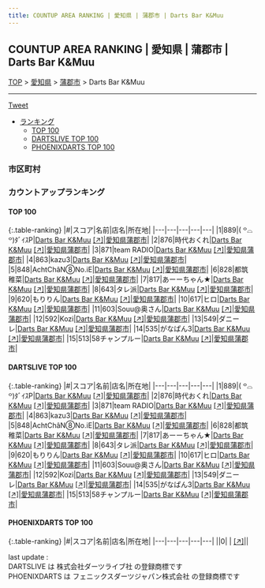 ```yaml
---
title: COUNTUP AREA RANKING | 愛知県 | 蒲郡市 | Darts Bar K&Muu
---
```

## COUNTUP AREA RANKING | 愛知県 | 蒲郡市 | Darts Bar K&Muu

[TOP](/darts/rank/) > [愛知県](/darts/rank/愛知県/) > [蒲郡市](/darts/rank/愛知県/蒲郡市/) > Darts Bar K&Muu

___

<a href="https://twitter.com/share?ref_src=twsrc%5Etfw" data-text="COUNTUP AREA RANKING | 愛知県蒲郡市Darts Bar K&Muu" class="twitter-share-button" data-hashtags="DARTSLIVE,PHOENIXDARTS,darts,ダーツ" data-show-count="false">Tweet</a>

* [ランキング](#カウントアップランキング)
    * [TOP 100](#top-100)
    * [DARTSLIVE TOP 100](#dartslive-top-100)
    * [PHOENIXDARTS TOP 100](#phoenixdarts-top-100)

### 市区町村

<ul>

</ul>

### カウントアップランキング

#### TOP 100



{:.table-ranking}
|#|スコア|名前|店名|所在地|
|---|---|---|---|---|
|1|889|<span class="rank-name-dl">‎( ꒪⌓꒪)ﾀﾞｲｽP</span>|<a href="/darts/rank/shops/6b010b5d74642f7428032249b44395af.html">Darts Bar K&Muu</a> <a href="https://search.dartslive.com/jp/shop/6b010b5d74642f7428032249b44395af">[↗]</a>|<a href="/darts/rank/愛知県/蒲郡市">愛知県蒲郡市</a>|
|2|876|<span class="rank-name-dl">時代おくれ</span>|<a href="/darts/rank/shops/6b010b5d74642f7428032249b44395af.html">Darts Bar K&Muu</a> <a href="https://search.dartslive.com/jp/shop/6b010b5d74642f7428032249b44395af">[↗]</a>|<a href="/darts/rank/愛知県/蒲郡市">愛知県蒲郡市</a>|
|3|871|<span class="rank-name-dl">team RADIO</span>|<a href="/darts/rank/shops/6b010b5d74642f7428032249b44395af.html">Darts Bar K&Muu</a> <a href="https://search.dartslive.com/jp/shop/6b010b5d74642f7428032249b44395af">[↗]</a>|<a href="/darts/rank/愛知県/蒲郡市">愛知県蒲郡市</a>|
|4|863|<span class="rank-name-dl">kazu3</span>|<a href="/darts/rank/shops/6b010b5d74642f7428032249b44395af.html">Darts Bar K&Muu</a> <a href="https://search.dartslive.com/jp/shop/6b010b5d74642f7428032249b44395af">[↗]</a>|<a href="/darts/rank/愛知県/蒲郡市">愛知県蒲郡市</a>|
|5|848|<span class="rank-name-dl">AchtChâN⑧No.iE</span>|<a href="/darts/rank/shops/6b010b5d74642f7428032249b44395af.html">Darts Bar K&Muu</a> <a href="https://search.dartslive.com/jp/shop/6b010b5d74642f7428032249b44395af">[↗]</a>|<a href="/darts/rank/愛知県/蒲郡市">愛知県蒲郡市</a>|
|6|828|<span class="rank-name-dl">都筑 稚菜</span>|<a href="/darts/rank/shops/6b010b5d74642f7428032249b44395af.html">Darts Bar K&Muu</a> <a href="https://search.dartslive.com/jp/shop/6b010b5d74642f7428032249b44395af">[↗]</a>|<a href="/darts/rank/愛知県/蒲郡市">愛知県蒲郡市</a>|
|7|817|<span class="rank-name-dl">あーーちゃん★</span>|<a href="/darts/rank/shops/6b010b5d74642f7428032249b44395af.html">Darts Bar K&Muu</a> <a href="https://search.dartslive.com/jp/shop/6b010b5d74642f7428032249b44395af">[↗]</a>|<a href="/darts/rank/愛知県/蒲郡市">愛知県蒲郡市</a>|
|8|643|<span class="rank-name-dl">タレ派</span>|<a href="/darts/rank/shops/6b010b5d74642f7428032249b44395af.html">Darts Bar K&Muu</a> <a href="https://search.dartslive.com/jp/shop/6b010b5d74642f7428032249b44395af">[↗]</a>|<a href="/darts/rank/愛知県/蒲郡市">愛知県蒲郡市</a>|
|9|620|<span class="rank-name-dl">もりりん</span>|<a href="/darts/rank/shops/6b010b5d74642f7428032249b44395af.html">Darts Bar K&Muu</a> <a href="https://search.dartslive.com/jp/shop/6b010b5d74642f7428032249b44395af">[↗]</a>|<a href="/darts/rank/愛知県/蒲郡市">愛知県蒲郡市</a>|
|10|617|<span class="rank-name-dl">ヒロ</span>|<a href="/darts/rank/shops/6b010b5d74642f7428032249b44395af.html">Darts Bar K&Muu</a> <a href="https://search.dartslive.com/jp/shop/6b010b5d74642f7428032249b44395af">[↗]</a>|<a href="/darts/rank/愛知県/蒲郡市">愛知県蒲郡市</a>|
|11|603|<span class="rank-name-dl">Souu@奥さん</span>|<a href="/darts/rank/shops/6b010b5d74642f7428032249b44395af.html">Darts Bar K&Muu</a> <a href="https://search.dartslive.com/jp/shop/6b010b5d74642f7428032249b44395af">[↗]</a>|<a href="/darts/rank/愛知県/蒲郡市">愛知県蒲郡市</a>|
|12|592|<span class="rank-name-dl">Kozi</span>|<a href="/darts/rank/shops/6b010b5d74642f7428032249b44395af.html">Darts Bar K&Muu</a> <a href="https://search.dartslive.com/jp/shop/6b010b5d74642f7428032249b44395af">[↗]</a>|<a href="/darts/rank/愛知県/蒲郡市">愛知県蒲郡市</a>|
|13|549|<span class="rank-name-dl">ダニーレ</span>|<a href="/darts/rank/shops/6b010b5d74642f7428032249b44395af.html">Darts Bar K&Muu</a> <a href="https://search.dartslive.com/jp/shop/6b010b5d74642f7428032249b44395af">[↗]</a>|<a href="/darts/rank/愛知県/蒲郡市">愛知県蒲郡市</a>|
|14|535|<span class="rank-name-dl">がなぱん3</span>|<a href="/darts/rank/shops/6b010b5d74642f7428032249b44395af.html">Darts Bar K&Muu</a> <a href="https://search.dartslive.com/jp/shop/6b010b5d74642f7428032249b44395af">[↗]</a>|<a href="/darts/rank/愛知県/蒲郡市">愛知県蒲郡市</a>|
|15|513|<span class="rank-name-dl">58チャンプルー</span>|<a href="/darts/rank/shops/6b010b5d74642f7428032249b44395af.html">Darts Bar K&Muu</a> <a href="https://search.dartslive.com/jp/shop/6b010b5d74642f7428032249b44395af">[↗]</a>|<a href="/darts/rank/愛知県/蒲郡市">愛知県蒲郡市</a>|


#### DARTSLIVE TOP 100



{:.table-ranking}
|#|スコア|名前|店名|所在地|
|---|---|---|---|---|
|1|889|<span class="rank-name-dl">‎( ꒪⌓꒪)ﾀﾞｲｽP</span>|<a href="/darts/rank/shops/6b010b5d74642f7428032249b44395af.html">Darts Bar K&Muu</a> <a href="https://search.dartslive.com/jp/shop/6b010b5d74642f7428032249b44395af">[↗]</a>|<a href="/darts/rank/愛知県/蒲郡市">愛知県蒲郡市</a>|
|2|876|<span class="rank-name-dl">時代おくれ</span>|<a href="/darts/rank/shops/6b010b5d74642f7428032249b44395af.html">Darts Bar K&Muu</a> <a href="https://search.dartslive.com/jp/shop/6b010b5d74642f7428032249b44395af">[↗]</a>|<a href="/darts/rank/愛知県/蒲郡市">愛知県蒲郡市</a>|
|3|871|<span class="rank-name-dl">team RADIO</span>|<a href="/darts/rank/shops/6b010b5d74642f7428032249b44395af.html">Darts Bar K&Muu</a> <a href="https://search.dartslive.com/jp/shop/6b010b5d74642f7428032249b44395af">[↗]</a>|<a href="/darts/rank/愛知県/蒲郡市">愛知県蒲郡市</a>|
|4|863|<span class="rank-name-dl">kazu3</span>|<a href="/darts/rank/shops/6b010b5d74642f7428032249b44395af.html">Darts Bar K&Muu</a> <a href="https://search.dartslive.com/jp/shop/6b010b5d74642f7428032249b44395af">[↗]</a>|<a href="/darts/rank/愛知県/蒲郡市">愛知県蒲郡市</a>|
|5|848|<span class="rank-name-dl">AchtChâN⑧No.iE</span>|<a href="/darts/rank/shops/6b010b5d74642f7428032249b44395af.html">Darts Bar K&Muu</a> <a href="https://search.dartslive.com/jp/shop/6b010b5d74642f7428032249b44395af">[↗]</a>|<a href="/darts/rank/愛知県/蒲郡市">愛知県蒲郡市</a>|
|6|828|<span class="rank-name-dl">都筑 稚菜</span>|<a href="/darts/rank/shops/6b010b5d74642f7428032249b44395af.html">Darts Bar K&Muu</a> <a href="https://search.dartslive.com/jp/shop/6b010b5d74642f7428032249b44395af">[↗]</a>|<a href="/darts/rank/愛知県/蒲郡市">愛知県蒲郡市</a>|
|7|817|<span class="rank-name-dl">あーーちゃん★</span>|<a href="/darts/rank/shops/6b010b5d74642f7428032249b44395af.html">Darts Bar K&Muu</a> <a href="https://search.dartslive.com/jp/shop/6b010b5d74642f7428032249b44395af">[↗]</a>|<a href="/darts/rank/愛知県/蒲郡市">愛知県蒲郡市</a>|
|8|643|<span class="rank-name-dl">タレ派</span>|<a href="/darts/rank/shops/6b010b5d74642f7428032249b44395af.html">Darts Bar K&Muu</a> <a href="https://search.dartslive.com/jp/shop/6b010b5d74642f7428032249b44395af">[↗]</a>|<a href="/darts/rank/愛知県/蒲郡市">愛知県蒲郡市</a>|
|9|620|<span class="rank-name-dl">もりりん</span>|<a href="/darts/rank/shops/6b010b5d74642f7428032249b44395af.html">Darts Bar K&Muu</a> <a href="https://search.dartslive.com/jp/shop/6b010b5d74642f7428032249b44395af">[↗]</a>|<a href="/darts/rank/愛知県/蒲郡市">愛知県蒲郡市</a>|
|10|617|<span class="rank-name-dl">ヒロ</span>|<a href="/darts/rank/shops/6b010b5d74642f7428032249b44395af.html">Darts Bar K&Muu</a> <a href="https://search.dartslive.com/jp/shop/6b010b5d74642f7428032249b44395af">[↗]</a>|<a href="/darts/rank/愛知県/蒲郡市">愛知県蒲郡市</a>|
|11|603|<span class="rank-name-dl">Souu@奥さん</span>|<a href="/darts/rank/shops/6b010b5d74642f7428032249b44395af.html">Darts Bar K&Muu</a> <a href="https://search.dartslive.com/jp/shop/6b010b5d74642f7428032249b44395af">[↗]</a>|<a href="/darts/rank/愛知県/蒲郡市">愛知県蒲郡市</a>|
|12|592|<span class="rank-name-dl">Kozi</span>|<a href="/darts/rank/shops/6b010b5d74642f7428032249b44395af.html">Darts Bar K&Muu</a> <a href="https://search.dartslive.com/jp/shop/6b010b5d74642f7428032249b44395af">[↗]</a>|<a href="/darts/rank/愛知県/蒲郡市">愛知県蒲郡市</a>|
|13|549|<span class="rank-name-dl">ダニーレ</span>|<a href="/darts/rank/shops/6b010b5d74642f7428032249b44395af.html">Darts Bar K&Muu</a> <a href="https://search.dartslive.com/jp/shop/6b010b5d74642f7428032249b44395af">[↗]</a>|<a href="/darts/rank/愛知県/蒲郡市">愛知県蒲郡市</a>|
|14|535|<span class="rank-name-dl">がなぱん3</span>|<a href="/darts/rank/shops/6b010b5d74642f7428032249b44395af.html">Darts Bar K&Muu</a> <a href="https://search.dartslive.com/jp/shop/6b010b5d74642f7428032249b44395af">[↗]</a>|<a href="/darts/rank/愛知県/蒲郡市">愛知県蒲郡市</a>|
|15|513|<span class="rank-name-dl">58チャンプルー</span>|<a href="/darts/rank/shops/6b010b5d74642f7428032249b44395af.html">Darts Bar K&Muu</a> <a href="https://search.dartslive.com/jp/shop/6b010b5d74642f7428032249b44395af">[↗]</a>|<a href="/darts/rank/愛知県/蒲郡市">愛知県蒲郡市</a>|


#### PHOENIXDARTS TOP 100



{:.table-ranking}
|#|スコア|名前|店名|所在地|
|---|---|---|---|---|
||0|<span class="rank-name-dl"> </span>|<a href="/darts/rank/shops/.html"></a> <a href="">[↗]</a>|<a href="/darts/rank//"></a>|


<div class="footer border-top border-gray-light mt-5 pt-3 text-right text-gray">
    last update : <span style="font-weight: italic" id="foot_last_modified"></span><br />
    DARTSLIVE は 株式会社ダーツライブ社 の登録商標です<br />
    PHOENIXDARTS は フェニックスダーツジャパン株式会社 の登録商標です<br />
</div>

<script src="https://cdnjs.cloudflare.com/ajax/libs/jquery.tablesorter/2.31.3/js/jquery.tablesorter.min.js" integrity="sha512-qzgd5cYSZcosqpzpn7zF2ZId8f/8CHmFKZ8j7mU4OUXTNRd5g+ZHBPsgKEwoqxCtdQvExE5LprwwPAgoicguNg==" crossorigin="anonymous" referrerpolicy="no-referrer"></script>
<link rel="stylesheet" href="https://cdnjs.cloudflare.com/ajax/libs/jquery.tablesorter/2.31.3/css/theme.default.min.css" integrity="sha512-wghhOJkjQX0Lh3NSWvNKeZ0ZpNn+SPVXX1Qyc9OCaogADktxrBiBdKGDoqVUOyhStvMBmJQ8ZdMHiR3wuEq8+w==" crossorigin="anonymous" referrerpolicy="no-referrer" />
<script>
$(function() {
    $(".table-ranking").tablesorter({sortList:[[0, 0]]});
    $("#foot_last_modified").text(formatDate(new Date(document.lastModified), 'yyyy-MM-dd HH:mm:ss'));
});
</script>

<script async src="https://platform.twitter.com/widgets.js" charset="utf-8"></script>